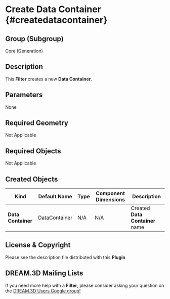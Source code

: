 Create Data Container {#createdatacontainer}
=============

## Group (Subgroup) ##

Core (Generation)

## Description ##

This **Filter** creates a new **Data Container**.

## Parameters ##

None

## Required Geometry ##

Not Applicable

## Required Objects ##

Not Applicable

## Created Objects ##

| Kind | Default Name | Type | Component Dimensions | Description |
|------|--------------|-------------|---------|----------------|
| **Data Container** | DataContainer | N/A | N/A | Created **Data Container** name |


## License & Copyright ##

Please see the description file distributed with this **Plugin**

## DREAM.3D Mailing Lists ##

If you need more help with a **Filter**, please consider asking your question on the [DREAM.3D Users Google group!](https://groups.google.com/forum/?hl=en#!forum/dream3d-users)
